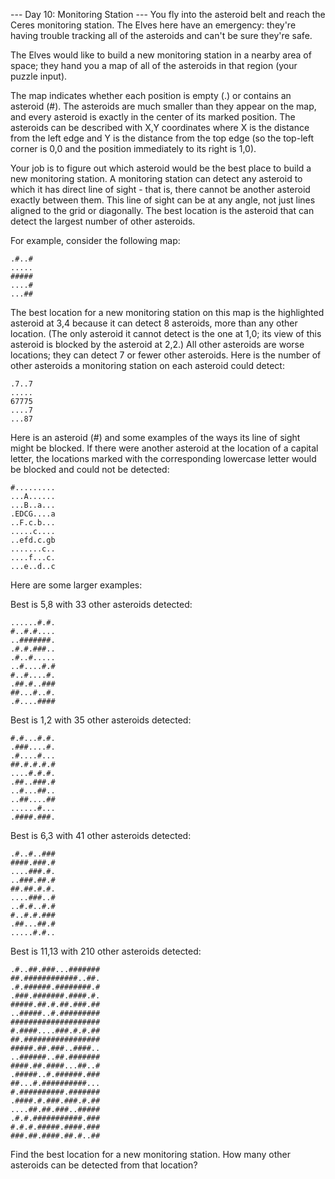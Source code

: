 --- Day 10: Monitoring Station ---
You fly into the asteroid belt and reach the Ceres monitoring station. The Elves here have an emergency: they're having trouble tracking all of the asteroids and can't be sure they're safe.

The Elves would like to build a new monitoring station in a nearby area of space; they hand you a map of all of the asteroids in that region (your puzzle input).

The map indicates whether each position is empty (.) or contains an asteroid (#). The asteroids are much smaller than they appear on the map, and every asteroid is exactly in the center of its marked position. The asteroids can be described with X,Y coordinates where X is the distance from the left edge and Y is the distance from the top edge (so the top-left corner is 0,0 and the position immediately to its right is 1,0).

Your job is to figure out which asteroid would be the best place to build a new monitoring station. A monitoring station can detect any asteroid to which it has direct line of sight - that is, there cannot be another asteroid exactly between them. This line of sight can be at any angle, not just lines aligned to the grid or diagonally. The best location is the asteroid that can detect the largest number of other asteroids.

For example, consider the following map:


```
.#..#
.....
#####
....#
...##
```


The best location for a new monitoring station on this map is the highlighted asteroid at 3,4 because it can detect 8 asteroids, more than any other location. (The only asteroid it cannot detect is the one at 1,0; its view of this asteroid is blocked by the asteroid at 2,2.) All other asteroids are worse locations; they can detect 7 or fewer other asteroids. Here is the number of other asteroids a monitoring station on each asteroid could detect:

```
.7..7
.....
67775
....7
...87
```

Here is an asteroid (#) and some examples of the ways its line of sight might be blocked. If there were another asteroid at the location of a capital letter, the locations marked with the corresponding lowercase letter would be blocked and could not be detected:

```
#.........
...A......
...B..a...
.EDCG....a
..F.c.b...
.....c....
..efd.c.gb
.......c..
....f...c.
...e..d..c
```


Here are some larger examples:

Best is 5,8 with 33 other asteroids detected:

```
......#.#.
#..#.#....
..#######.
.#.#.###..
.#..#.....
..#....#.#
#..#....#.
.##.#..###
##...#..#.
.#....####
```

Best is 1,2 with 35 other asteroids detected:

```
#.#...#.#.
.###....#.
.#....#...
##.#.#.#.#
....#.#.#.
.##..###.#
..#...##..
..##....##
......#...
.####.###.
```

Best is 6,3 with 41 other asteroids detected:

```
.#..#..###
####.###.#
....###.#.
..###.##.#
##.##.#.#.
....###..#
..#.#..#.#
#..#.#.###
.##...##.#
.....#.#..
```

Best is 11,13 with 210 other asteroids detected:

```
.#..##.###...#######
##.############..##.
.#.######.########.#
.###.#######.####.#.
#####.##.#.##.###.##
..#####..#.#########
####################
#.####....###.#.#.##
##.#################
#####.##.###..####..
..######..##.#######
####.##.####...##..#
.#####..#.######.###
##...#.##########...
#.##########.#######
.####.#.###.###.#.##
....##.##.###..#####
.#.#.###########.###
#.#.#.#####.####.###
###.##.####.##.#..##
```

Find the best location for a new monitoring station. How many other asteroids can be detected from that location?